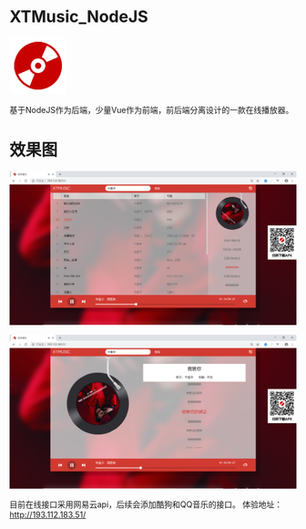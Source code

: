 # XTMusic_NodeJS
![Image text](https://raw.githubusercontent.com/Xiu2017/XTMusic_NodeJS/master/webapps/image/README/ic_launcher.png)

基于NodeJS作为后端，少量Vue作为前端，前后端分离设计的一款在线播放器。

# 效果图
![Image text](https://raw.githubusercontent.com/Xiu2017/XTMusic_NodeJS/master/webapps/image/README/001.png)

![Image text](https://raw.githubusercontent.com/Xiu2017/XTMusic_NodeJS/master/webapps/image/README/002.png)

目前在线接口采用网易云api，后续会添加酷狗和QQ音乐的接口。
体验地址：http://193.112.183.51/
